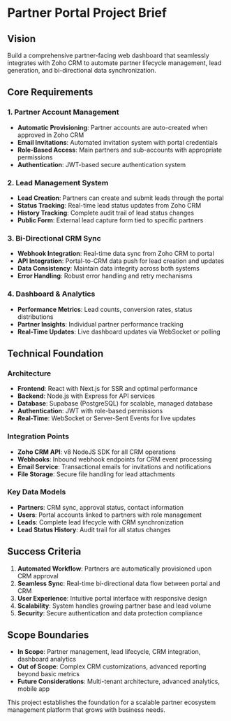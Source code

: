 # Partner Portal Project Brief

## Vision
Build a comprehensive partner-facing web dashboard that seamlessly integrates with Zoho CRM to automate partner lifecycle management, lead generation, and bi-directional data synchronization.

## Core Requirements

### 1. Partner Account Management
- **Automatic Provisioning**: Partner accounts are auto-created when approved in Zoho CRM
- **Email Invitations**: Automated invitation system with portal credentials
- **Role-Based Access**: Main partners and sub-accounts with appropriate permissions
- **Authentication**: JWT-based secure authentication system

### 2. Lead Management System
- **Lead Creation**: Partners can create and submit leads through the portal
- **Status Tracking**: Real-time lead status updates from Zoho CRM
- **History Tracking**: Complete audit trail of lead status changes
- **Public Form**: External lead capture form tied to specific partners

### 3. Bi-Directional CRM Sync
- **Webhook Integration**: Real-time data sync from Zoho CRM to portal
- **API Integration**: Portal-to-CRM data push for lead creation and updates
- **Data Consistency**: Maintain data integrity across both systems
- **Error Handling**: Robust error handling and retry mechanisms

### 4. Dashboard & Analytics
- **Performance Metrics**: Lead counts, conversion rates, status distributions
- **Partner Insights**: Individual partner performance tracking
- **Real-Time Updates**: Live dashboard updates via WebSocket or polling

## Technical Foundation

### Architecture
- **Frontend**: React with Next.js for SSR and optimal performance
- **Backend**: Node.js with Express for API services
- **Database**: Supabase (PostgreSQL) for scalable, managed database
- **Authentication**: JWT with role-based permissions
- **Real-Time**: WebSocket or Server-Sent Events for live updates

### Integration Points
- **Zoho CRM API**: v8 NodeJS SDK for all CRM operations
- **Webhooks**: Inbound webhook endpoints for CRM event processing
- **Email Service**: Transactional emails for invitations and notifications
- **File Storage**: Secure file handling for lead attachments

### Key Data Models
- **Partners**: CRM sync, approval status, contact information
- **Users**: Portal accounts linked to partners with role management
- **Leads**: Complete lead lifecycle with CRM synchronization
- **Lead Status History**: Audit trail for all status changes

## Success Criteria
1. **Automated Workflow**: Partners are automatically provisioned upon CRM approval
2. **Seamless Sync**: Real-time bi-directional data flow between portal and CRM
3. **User Experience**: Intuitive portal interface with responsive design
4. **Scalability**: System handles growing partner base and lead volume
5. **Security**: Secure authentication and data protection compliance

## Scope Boundaries
- **In Scope**: Partner management, lead lifecycle, CRM integration, dashboard analytics
- **Out of Scope**: Complex CRM customizations, advanced reporting beyond basic metrics
- **Future Considerations**: Multi-tenant architecture, advanced analytics, mobile app

This project establishes the foundation for a scalable partner ecosystem management platform that grows with business needs. 